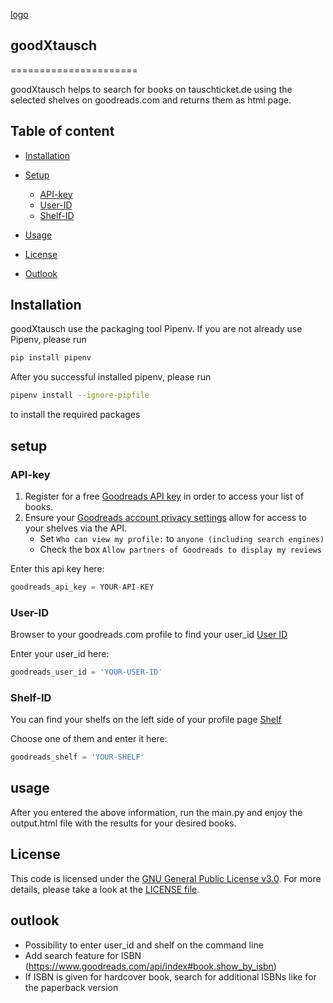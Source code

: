 [logo](https://github.com/argv1/goodXtausch/blob/master/images/logo.PNG)

## goodXtausch
======================

goodXtausch helps to search for books on tauschticket.de using the selected shelves on goodreads.com and returns them as html page.


## Table of content

- [Installation](#installation)

- [Setup](#setup)
    - [API-key](#API-key)
    - [User-ID](#User-ID)
	- [Shelf-ID](#Shelf-ID)
- [Usage](#usage)	
- [License](#license)
- [Outlook](#outlook)

## Installation

goodXtausch use the packaging tool Pipenv.
If you are not already use Pipenv, please run 
```bash
pip install pipenv
```

After you successful installed pipenv, please run
```bash
pipenv install --ignore-pipfile
```
to install the required packages

## setup

### API-key

1. Register for a free [Goodreads API key](https://www.goodreads.com/api/keys) in order to access your list of books.
2. Ensure your [Goodreads account privacy settings](https://www.goodreads.com/user/edit?tab=settings) allow for access to your shelves via the API.
    - Set `Who can view my profile:` to `anyone (including search engines)`
    - Check the box `Allow partners of Goodreads to display my reviews`


Enter this api key here:
```python
goodreads_api_key = YOUR-API-KEY
```

### User-ID

Browser to your goodreads.com profile to find your user_id
[User ID](https://argv1.github.com/goodXtausch/images/goodreads_user_id.PNG)

Enter your user_id here:
```python
goodreads_user_id = 'YOUR-USER-ID'
```

### Shelf-ID

You can find your shelfs on the left side of your profile page
[Shelf](https://argv1.github.com/goodXtausch/images/goodreads_shelf1.PNG)

Choose one of them and enter it here:
```python
goodreads_shelf = 'YOUR-SHELF'
```

## usage
After you entered the above information, run the main.py and enjoy the output.html file with the results for your desired books.

## License

This code is licensed under the [GNU General Public License v3.0](https://choosealicense.com/licenses/gpl-3.0/). 
For more details, please take a look at the [LICENSE file](https://github.com/argv1/goodXtausch/blob/master/LICENSE).


## outlook

- Possibility to enter user_id and shelf on the command line
- Add search feature for ISBN (https://www.goodreads.com/api/index#book.show_by_isbn)
- If ISBN is given for hardcover book, search for additional ISBNs like for the paperback version